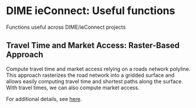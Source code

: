 # DIME ieConnect: Useful functions

Functions useful across DIME/ieConnect projects

## Travel Time and Market Access: Raster-Based Approach
Compute travel time and market access relying on a roads network polyline. This approach rasterizes the road network into a gridded surface and allows easily computing travel time and shortest paths along the surface. With travel times, we can also compute market access.

For additional details, see [here](https://github.com/ramarty/dime-ieconnect/tree/main/travel-time-raster).
